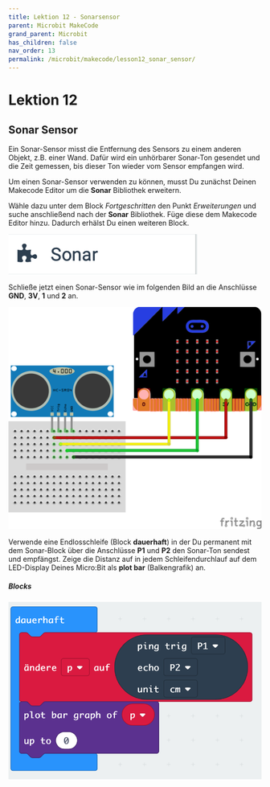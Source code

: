```yaml
---
title: Lektion 12 - Sonarsensor
parent: Microbit MakeCode
grand_parent: Microbit
has_children: false
nav_order: 13
permalink: /microbit/makecode/lesson12_sonar_sensor/
---
```


# Lektion 12

## Sonar Sensor 

Ein Sonar-Sensor misst die Entfernung des Sensors zu einem anderen Objekt, z.B. einer Wand. Dafür wird ein unhörbarer Sonar-Ton gesendet und die Zeit gemessen, bis dieser Ton wieder vom Sensor empfangen wird.

Um einen Sonar-Sensor verwenden zu können, musst Du zunächst Deinen Makecode Editor um die __Sonar__ Bibliothek erweitern.

Wähle dazu unter dem Block _Fortgeschritten_ den Punkt _Erweiterungen_ und suche anschließend nach der __Sonar__ Bibliothek. Füge diese dem Makecode Editor hinzu. Dadurch erhälst Du einen weiteren Block.

![Sonar](./sonar.png "Sonar")

Schließe jetzt einen Sonar-Sensor wie im folgenden Bild an die Anschlüsse __GND__, __3V__, __1__ und __2__ an.

![Wiring](./wiring.png "Wiring")

Verwende eine Endlosschleife (Block __dauerhaft__) in der Du permanent mit dem Sonar-Block über die Anschlüsse __P1__ und __P2__ den Sonar-Ton sendest und empfängst. Zeige die Distanz auf in jedem Schleifendurchlauf auf dem LED-Display Deines Micro:Bit als __plot bar__ (Balkengrafik) an.

##### Blocks

![Screenshot](./screenshot.png "Screenshot")
